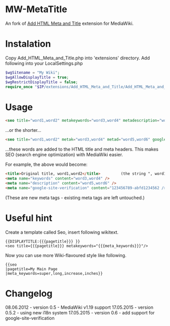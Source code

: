 MW-MetaTitle
============

An fork of [Add HTML Meta and Title](https://www.mediawiki.org/wiki/Extension:Add_HTML_Meta_and_Title) extension for MediaWiki.

Instalation
=====
Copy Add_HTML_Meta_and_Title.php into 'extensions' directory.
Add following into your LocalSettings.php

```php
$wgSitename = "My Wiki";  
$wgAllowDisplayTitle = true;  
$wgRestrictDisplayTitle = false;  
require_once "$IP/extensions/Add_HTML_Meta_and_Title/Add_HTML_Meta_and_Title.php';
```

Usage
=====
```html
<seo title="word1,word2" metakeywords="word3,word4" metadescription="word5,word6" google-site-verification="123456789-abfd123456" />
```
...or the shorter...

```html
<seo title="word1,word2" metak="word3,word4" metad="word5,word6" google-site-verification="123456789-abfd123456" />
```
...these words are added to the HTML title and meta headers. This makes SEO (search engine optimization) with MediaWiki easier.

For example, the above would become:

```html
<title>Original title, word1,word2</title>         (the string ", word1,word2,..." is added)
<meta name="keywords" content="word3,word4" />
<meta name="description" content="word5,word6" />
<meta name="google-site-verification" content="123456789-abfd1234562 />
```
(These are new meta tags - existing meta tags are left untouched.)


Useful hint
===========
Create a template called Seo, insert following wikitext.


    {{DISPLAYTITLE:{{{pagetitle}}} }}
    <seo title={{{pagetitle}}} metakeywords="{{{meta_keywords}}}"/>
Now you can use more Wiki-flavoured style like following.


    {{seo
    |pagetitle=My Main Page
    |meta_keywords=super,long,increase,inches}}

Changelog
=========
08.06.2012 - version 0.5   - MediaWiki v1.19 support
17.05.2015 - version 0.5.2 - using new i18n system
17.05.2015 - version 0.6   - add support for google-site-verification
